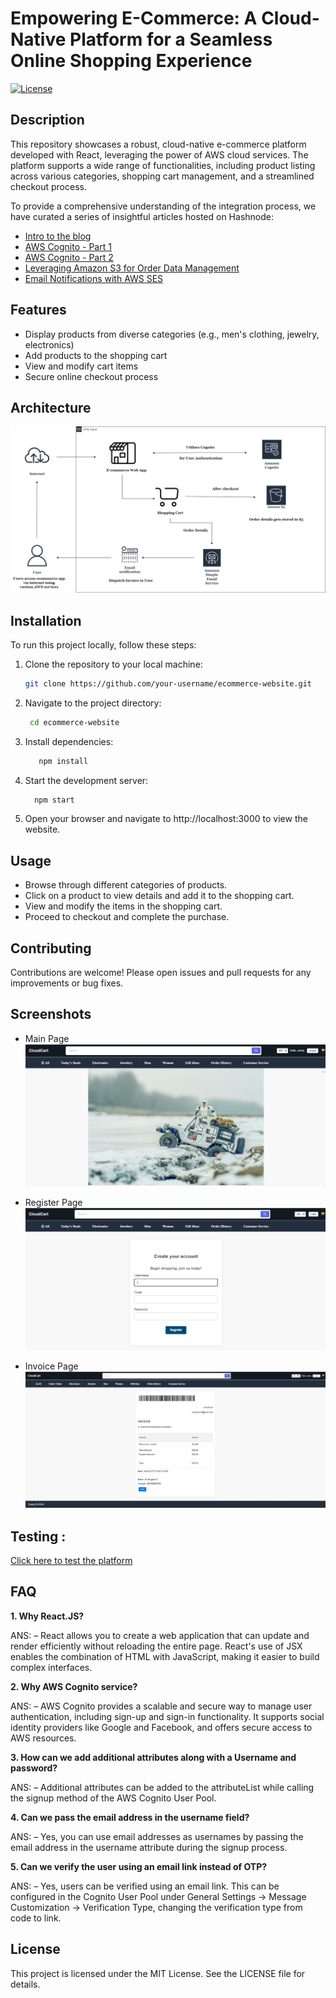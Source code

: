 # Empowering E-Commerce: A Cloud-Native Platform for a Seamless Online Shopping Experience

[![License](https://img.shields.io/badge/License-MIT-blue.svg)](https://opensource.org/licenses/MIT)

## Description

This repository showcases a robust, cloud-native e-commerce platform developed with React, leveraging the power of AWS cloud services. The platform supports a wide range of functionalities, including product listing across various categories, shopping cart management, and a streamlined checkout process.

To provide a comprehensive understanding of the integration process, we have curated a series of insightful articles hosted on Hashnode:

- [Intro to the blog](https://sridurgeshv.hashnode.dev/how-to-build-a-strategic-e-commerce-platform-a-complete-guide)
- [AWS Cognito - Part 1](https://sridurgeshv.hashnode.dev/enhancing-security-with-aws-cognito-in-your-react-application-part-1)
- [AWS Cognito - Part 2](https://sridurgeshv.hashnode.dev/user-authentication-with-aws-cognito-part-2)
- [Leveraging Amazon S3 for Order Data Management](https://sridurgeshv.hashnode.dev/data-handling-via-amazon-s3)
- [Email Notifications with AWS SES](https://sridurgeshv.hashnode.dev/optimizing-e-commerce-communication-implementing-email-notifications-with-aws-ses)

## Features

- Display products from diverse categories (e.g., men's clothing, jewelry, electronics)
- Add products to the shopping cart
- View and modify cart items
- Secure online checkout process
  
## Architecture 
![Alt Text](https://github.com/sridurgeshv/Ecommerce-site/blob/main/images/final-architecture.png)

## Installation

To run this project locally, follow these steps:

1. Clone the repository to your local machine:

   ```bash
   git clone https://github.com/your-username/ecommerce-website.git
   ```
2. Navigate to the project directory:
   ```bash
    cd ecommerce-website
   ```
3. Install dependencies:
   ```bash
      npm install
   ```

4. Start the development server:
    ```bash
      npm start
    ```

5. Open your browser and navigate to http://localhost:3000 to view the website.

## Usage
- Browse through different categories of products.
- Click on a product to view details and add it to the shopping cart.
- View and modify the items in the shopping cart.
- Proceed to checkout and complete the purchase.

## Contributing
Contributions are welcome! Please open issues and pull requests for any improvements or bug fixes.

## Screenshots
- Main Page
![Alt Text](https://github.com/sridurgeshv/Ecommerce-site/blob/main/images/main-page.png)

- Register Page
![Alt Text](https://github.com/sridurgeshv/Ecommerce-site/blob/main/images/register.png)

- Invoice Page
![Alt Text](https://github.com/sridurgeshv/Ecommerce-site/blob/main/images/Invoice.JPG)

## Testing : 
[Click here to test the platform](https://shopping-store-24137.web.app/)

## FAQ
**1. Why React.JS?**

ANS: – React allows you to create a web application that can update and render efficiently without reloading the entire page. React's use of JSX enables the combination of HTML with JavaScript, making it easier to build complex interfaces.

**2. Why AWS Cognito service?**

ANS: – AWS Cognito provides a scalable and secure way to manage user authentication, including sign-up and sign-in functionality. It supports social identity providers like Google and Facebook, and offers secure access to AWS resources.

**3. How can we add additional attributes along with a Username and password?**

ANS: – Additional attributes can be added to the attributeList while calling the signup method of the AWS Cognito User Pool.

**4. Can we pass the email address in the username field?**

ANS: – Yes, you can use email addresses as usernames by passing the email address in the username attribute during the signup process.

**5. Can we verify the user using an email link instead of OTP?**

ANS: – Yes, users can be verified using an email link. This can be configured in the Cognito User Pool under General Settings -> Message Customization -> Verification Type, changing the verification type from code to link.

## License
This project is licensed under the MIT License. See the LICENSE file for details.
